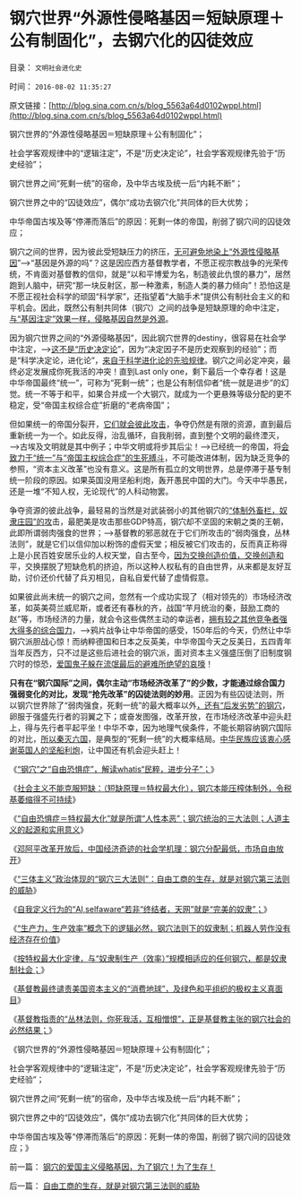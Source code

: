 # 钢穴世界“外源性侵略基因＝短缺原理＋公有制固化”，去钢穴化的囚徒效应

目录： `文明社会进化史` 

时间： `2016-08-02 11:35:27` 

原文链接：[http://blog.sina.com.cn/s/blog_5563a64d0102wppl.html](http://blog.sina.com.cn/s/blog_5563a64d0102wppl.html)

钢穴世界的“外源性侵略基因＝短缺原理＋公有制固化”；

社会学客观规律中的“逻辑注定”，不是“历史决定论”，社会学客观规律先验于“历史经验”；

钢穴世界之间“死剩一统”的宿命，及中华古埃及统一后“内耗不断”；

钢穴世界之中的“囚徒效应”，偶尔“成功去钢穴化”共同体的巨大优势；

中华帝国古埃及等“停滞而落后”的原因：死剩一体的帝国，削弱了钢穴间的囚徒效应；

钢穴之间的世界，因为彼此受短缺压力的挤压，[无可避免地染上“外源性侵略基因](../../../2014/7/12/有侵略基因的没能力，有能力的没有侵略的基因.md)”——>“基因是外源的吗”？这是因应西方基督教学者，不愿正视宗教战争的光荣传统，不肯面对基督教的信仰，就是“以和平博爱为名，制造彼此仇恨的暴力”，居然跑到人脑中，研究“那一块反射区，那一种激素，制造人类的暴力倾向”！恐怕这是不愿正视社会科学的顽固“科学家”，还指望着“大脑手术”提供公有制社会主义的和平机会。因此，既然公有制共同体（钢穴）之间的战争是短缺原理的命中注定，[与“基因注定”效果一样，侵略基因自然是外源](../../../2016/3/5/中原帝国与少数民族的冲突，通常是非正义的一方；.md)。

因为钢穴世界之间的“外源侵略基因”，因此钢穴世界的destiny，很容易在社会学中注定，——>[这不是“历史决定论](../../../2011/2/14/德国历史学派和《历史决定论的贫困》.md)”，因为“决定因子不是历史观察到的经验”；而是“科学决定论，进化论”，[来自于科学进化论的先验规律](../../../2010/11/2/社会进化论是实用科学.md)。钢穴之间必定冲突，最终必定发展成你死我活的冲突！直到Last
only
one，剩下最后一个幸存者！这是中华帝国最终“统一”，可称为“死剩一统”；也是公有制信仰者“统一就是进步”的幻觉。统一不等于和平，如果合并成一个大钢穴，就成为一个更悬殊等级分配的更不稳定，受“帝国主权综合症”折磨的“老病帝国”；

但如果统一的帝国分裂开，[它们就会彼此攻击](../../../2010/5/14/唯恐天下不乱的革命家.md)，争夺仍然是有限的资源，直到最后重新统一为一个。如此反得，治乱循环，自我削弱，直到整个文明的最终湮灭，——>古埃及文明就是其中例子；中华文明或将步其后尘！——>已经统一的帝国，将[会致力于“统一”与“帝国主权综合症”的生死搏斗](../../../2016/7/14/中国与“帝国主权崩塌综合症”殊死搏斗的两千年历史.md)，不可能改进体制，因为缺乏竞争的参照，“资本主义改革”也没有意义。这是所有孤立的文明世界，总是停滞于基专制统一阶段的原因。如果英国没用坚船利炮，轰开愚民中国的大门。今天中华愚民，还是一堆“不知人权，无论现代”的人科动物罢。

争夺资源的彼此战争，最轻易的当然是对武装弱小的其他钢穴的[“体制外畜栏，奴隶庄园”的攻](../../../2016/3/3/实体抽象“侵略者”，衡量“外来危机等级＝中央集权程度”的适当；.md)击，最肥美是攻击那些GDP特高，钢穴却不坚固的宋朝之类的王朝，此即所谓弱肉强食的世界；——>基督教的邪恶就在于它们所攻击的“弱肉强食，丛林法则”，就是它们以信仰加以粉饰的虚假天堂；相反被它们攻击的，反而真正称得上是小民百姓安居乐业的人权天堂，自古至今，[因为交换创造价值，交换创造和](../../../2011/3/5/交换创造和平，生产制造战争.md)平，交换摆脱了短缺危机的挤迫，所以这种人权私有的自由世界，从来都是友好互助，讨价还价代替了兵刃相见，自私自爱代替了虚情假意。

如果彼此尚未统一的钢穴之间，忽然有一个成功实现了（相对领先的）市场经济改革，如英美荷兰威尼斯，或者还有春秋的齐，战国“芉月统治的秦，鼓励工商的赵”等，市场经济的力量，就会令这些偶然主动的幸运者，[拥有较之其他竞争者强大得多的综合国力](../../../2007/9/4/美国是一个可怕的对手.md)，——>鸦片战争让中华帝国的感受，150年后的今天，仍然让中华钢穴派胆战心惊！而纳粹德国和日本之反英美，中华帝国今天之反美日，五四青年当年反西方，只不过是这些后进社会的钢穴派，面对资本主义强盛压倒了旧制度钢穴时的惊恐，[爱国鬼子躲在流氓最后的避难所绝望的哀嚎](../../../2015/9/16/反思甲午，中国鹰派几乎灭亡了中国.md)！

**只有在“钢穴国际”之间，偶尔主动“市场经济改革了”的少数，才能通过综合国力强弱变化的对比，发现“抢先改革”的囚徒法则的妙用**。正因为有些囚徒法则，所以钢穴世界除了“弱肉强食，死剩一统”的最大概率以外[，还有“后发劣势”的钢穴](../../../2014/1/4/人类历史上政治最黑暗的20世纪，格申克龙“后发优势”.md)，卵服于强盛先行者的羽翼之下；或奋发图强，改革开放，在市场经济改革中迎头赶上，得与先行者平起平坐！中华不幸，因为地理气侯条件，不能长期容纳钢穴国际的对比，[所以秦灭六国](../../../2008/9/12/战国与秦灭六国并非今天适用的政治模式.md)，是典型的“死剩一统”的大概率结局。[中华民族应该衷心感谢英国人的坚船利炮](../../../2016/4/25/威斯特法利亚体系，证伪“中华受害者情结”.md)，让中国还有机会迎头赶上！

《[“钢穴”之“自由恐惧症”，解读whatis“民粹，进步分子”；](../../../2016/7/27/“钢穴族”之“自由恐惧症”，whatis“民粹，进步分子”；.md)》

《[社会主义不能克服短缺：（短缺原理＝特权最大化），钢穴本能压榨体制外，令税基萎缩得不可持续](../../../2016/7/28/马克思主义的“钢穴科幻”：生产力进步满足一切需求，解决一切问题.md)》

《[“自由恐惧症＝特权最大化”就是所谓“人性本恶”；钢穴统治的三大法则；人道主义的起源和实用意义](../../../2016/7/29/钢穴统治的三大法则；人道主义的起源和实用性.md)》

《[邓阿平改革开放后，中国经济奇迹的社会学机理：钢穴分配最低，市场自由放开](../../../2016/8/1/市场经济去特权化（去钢穴化）的两个要点.md)》

《[“三体主义”政治体现的“钢穴三大法则”：自由工商的生存，就是对钢穴第三法则的威胁](../../../2016/8/1/“AI机器人”不可能技术实现，机器人永远是科幻；.md)》

《[自我定义行为的“AI,selfaware“若非“终结者，天网”就是“完美的奴隶”；](../../../2016/8/1/“AI机器人”不可能技术实现，机器人永远是科幻；.md)》

《[“生产力，生产效率”概念下的逻辑必然，钢穴法则下的奴隶制；机器人劳作没有经济存在价值](../../../2016/8/1/机器人劳作“技术”没有经济存在价值；.md)》

《[按特权最大化定律，与“奴隶制生产（效率）”规模相适应的任何钢穴，都是奴隶制社会；](../../../2016/8/2/任何钢穴体制，无论生产力效率高低，都必定灭亡；.md)》

《[基督教最终谴责美国资本主义的“消费地球”，及绿色和平组织的极权主义真面目](../../../2016/8/2/基督教的自由（竞争）恐惧症,绿色和平组织的极权主义真面目.md)》

《[基督教指责的“丛林法则，你死我活，互相憎恨”，正是基督教主张的钢穴社会的必然结果；](../../../2016/8/2/苏联体制（钢穴）无法持续，钢穴国家间只能“N次世界大战，死剩一统”.md)》

《钢穴世界的“外源性侵略基因＝短缺原理＋公有制固化”；

社会学客观规律中的“逻辑注定”，不是“历史决定论”，社会学客观规律先验于“历史经验”；

钢穴世界之间“死剩一统”的宿命，及中华古埃及统一后“内耗不断”；

钢穴世界之中的“囚徒效应”，偶尔“成功去钢穴化”共同体的巨大优势；

中华帝国古埃及等“停滞而落后”的原因：死剩一体的帝国，削弱了钢穴间的囚徒效应；》

前一篇： [钢穴的爱国主义侵略基因，为了钢穴！为了生存！](../../../2016/8/10/钢穴的爱国主义侵略基因，为了钢穴！为了生存！.md)

后一篇： [自由工商的生存，就是对钢穴第三法则的威胁](../../../2016/8/1/自由工商的生存，就是对钢穴第三法则的威胁.md)

